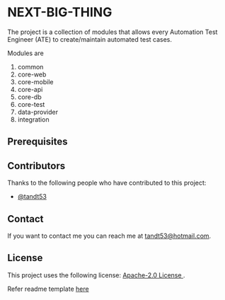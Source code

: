 # NEXT-BIG-THING 
The project is a collection of modules that allows every Automation Test Engineer (ATE) to create/maintain automated test cases.

Modules are
1. common
2. core-web
3. core-mobile
4. core-api
5. core-db
6. core-test
7. data-provider
8. integration

## Prerequisites


## Contributors

Thanks to the following people who have contributed to this project:

* [@tandt53](https://github.com/tandt53) 

## Contact

If you want to contact me you can reach me at <tandt53@hotmail.com>.

## License
<!--- If you're not sure which open license to use see https://choosealicense.com/--->

This project uses the following license: [Apache-2.0 License ](https://github.com/tandt53/next-big-thing/blob/master/LICENSE).

Refer readme template [here](https://github.com/scottydocs/README-template.md)